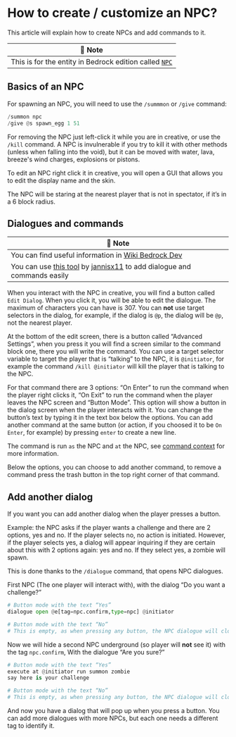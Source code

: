 # How to create / customize an NPC?
This article will explain how to create NPCs and add commands to it.

| 📝 Note |
|---------|
|This is for the entity in Bedrock edition called [`NPC`](https://minecraft.wiki/w/NPC)|

## Basics of an NPC

For spawning an NPC, you will need to use the `/summmon` or `/give` command:

```py
/summon npc
/give @s spawn_egg 1 51
```

For removing the NPC just left-click it while you are in creative, or use the `/kill` command.
A NPC is invulnerable if you try to kill it with other methods (unless when falling into the void), but it can be moved with water, lava, breeze's wind charges, explosions or pistons.

To edit an NPC right click it in creative, you will open a GUI that allows you to edit the display name and the skin.

The NPC will be staring at the nearest player that is not in spectator, if it’s in a 6 block radius.

## Dialogues and commands
| 📝 Note |
|---------|
|You can find useful information in [Wiki Bedrock Dev](https://wiki.bedrock.dev/entities/npc-dialogs.html)|
|You can use [this tool](https://jannisx11.github.io/dialogue-designer/) by [jannisx11](https://github.com/jannisx11) to add dialogue and commands easily|

When you interact with the NPC in creative, you will find a button called `Edit Dialog`. When you click it, you will be able to edit the dialogue. The maximum of characters you can have is 307.
You can **not** use target selectors in the dialog, for example, if the dialog is `@p`, the dialog will be `@p`, not the nearest player.

At the bottom of the edit screen, there is a button called “Advanced Settings”, when you press it you will find a screen similar to the command block one, there you will write the command.
You can use a target selector variable to target the player that is “talking” to the NPC, it is `@initiator`, for example the command `/kill @initiator` will kill the player that is talking to the NPC.

For that command there are 3 options: “On Enter” to run the command when the player right clicks it, “On Exit” to run the command when the player leaves the NPC screen and “Button Mode”. 
This option will show a button in the dialog screen when the player interacts with it. You can change the button’s text by typing it in the text box below the options.
You can add another command at the same button (or action, if you choosed it to be `On Enter`, for example) by pressing `enter` to create a new line.

The command is run `as` the NPC and `at` the NPC, see [command context](wiki/questions/commandcontext) for more information.

Below the options, you can choose to add another command, to remove a command press the trash button in the top right corner of that command.

## Add another dialog
If you want you can add another dialog when the player presses a button.

Example: the NPC asks if the player wants a challenge and there are 2 options, yes and no. If the player selects no, no action is initiated. However, if the player selects yes, a dialog will appear inquiring if they are certain about this with 2 options again: yes and no. If they select yes, a zombie will spawn.

This is done thanks to the `/dialogue` command, that opens NPC dialogues.

First NPC (The one player will interact with), with the dialog “Do you want a challenge?”

```py
# Button mode with the text “Yes”
dialogue open @e[tag=npc.confirm,type=npc] @initiator

# Button mode with the text “No”
# This is empty, as when pressing any button, the NPC dialogue will close.
```

Now we will hide a second NPC underground (so player will **not** see it)  with the tag `npc.confirm`, With the dialogue “Are you sure?”

```py
# Button mode with the text “Yes”
execute at @initiator run summon zombie
say here is your challenge

# Button mode with the text “No”
# This is empty, as when pressing any button, the NPC dialogue will close.
```

And now you have a dialog that will pop up when you press a button. You can add more dialogues with more NPCs, but each one needs a different tag to identify it.